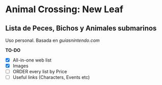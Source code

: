# Animal Crossing: New Leaf
## Lista de Peces, Bichos y Animales submarinos
Uso personal. Basada en *guíasnintendo.com*

**TO-DO**
- [x] All-in-one web list
- [x] Images
- [ ] ORDER every list by Price
- [ ] Useful links (Characters, Events etc)
